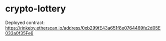 # crypto-lottery
Deployed contract: https://rinkeby.etherscan.io/address/0xb299fE43a651f8e0764469fe2d05E033a0f35Fe6
